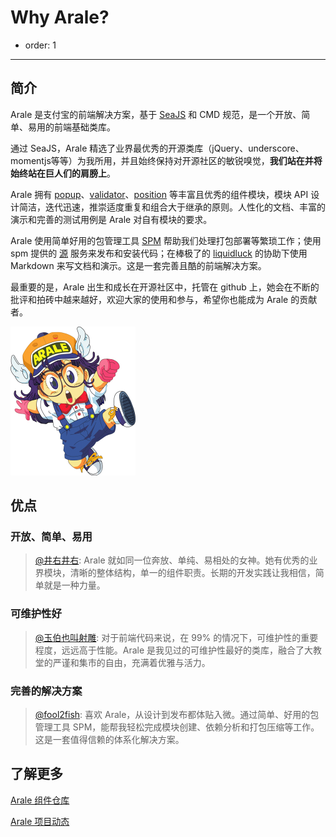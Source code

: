 # Why Arale?

- order: 1

---

## 简介

Arale 是支付宝的前端解决方案，基于 [SeaJS](http://seajs.org/) 和 CMD 规范，是一个开放、简单、易用的前端基础类库。

通过 SeaJS，Arale 精选了业界最优秀的开源类库（jQuery、underscore、momentjs等等）为我所用，并且始终保持对开源社区的敏锐嗅觉，**我们站在并将始终站在巨人们的肩膀上**。

Arale 拥有 [popup](/popup/)、[validator](/validator/)、[position](/position/) 等丰富且优秀的组件模块，模块 API 设计简洁，迭代迅速，推崇适度重复和组合大于继承的原则。人性化的文档、丰富的演示和完善的测试用例是 Arale 对自有模块的要求。

Arale 使用简单好用的包管理工具 [SPM](https://github.com/spmjs/spm) 帮助我们处理打包部署等繁琐工作；使用 spm 提供的 [源](http://modules.spmjs.org/) 服务来发布和安装代码；在棒极了的 [liquidluck](https://github.com/aralejs/liquidluck-theme-arale2) 的协助下使用 Markdown 来写文档和演示。这是一套完善且酷的前端解决方案。

最重要的是，Arale 出生和成长在开源社区中，托管在 github 上，她会在不断的批评和拍砖中越来越好，欢迎大家的使用和参与，希望你也能成为 Arale 的贡献者。

<img src="/static/arale.png" width="200">

## 优点

### 开放、简单、易用

> [@井右井右](http://weibo.com/afc163): Arale 就如同一位奔放、单纯、易相处的女神。她有优秀的业界模块，清晰的整体结构，单一的组件职责。长期的开发实践让我相信，简单就是一种力量。

### 可维护性好

> [@玉伯也叫射雕](http://weibo.com/lifesinger): 对于前端代码来说，在 99% 的情况下，可维护性的重要程度，远远高于性能。Arale 是我见过的可维护性最好的类库，融合了大教堂的严谨和集市的自由，充满着优雅与活力。

### 完善的解决方案

> [@fool2fish](http://weibo.com/fool2fish): 喜欢 Arale，从设计到发布都体贴入微。通过简单、好用的包管理工具 SPM，能帮我轻松完成模块创建、依赖分析和打包压缩等工作。这是一套值得信赖的体系化解决方案。

## 了解更多

[Arale 组件仓库](https://github.com/aralejs/)

[Arale 项目动态](https://github.com/aralejs/aralejs.org/issues)
